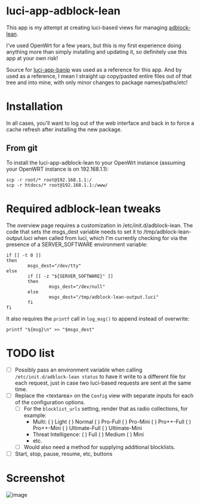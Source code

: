 # luci-app-adblock-lean

This app is my attempt at creating luci-based views for managing [adblock-lean](https://github.com/lynxthecat/adblock-lean).

I've used OpenWrt for a few years, but this is my first experience doing anything more than simply installing and updating it, so definitely use this app at your own risk!

Source for [luci-app-banip](https://github.com/openwrt/luci/tree/openwrt-23.05/applications/luci-app-banip) was used as a reference for this app.  And by used as a reference, I mean I straight up copy/pasted entire files out of that tree and into mine, with only minor changes to package names/paths/etc!

# Installation

In all cases, you'll want to log out of the web interface and back in to force a cache refresh after installing the new package.

## From git

To install the luci-app-adblock-lean to your OpenWrt instance (assuming your OpenWRT instance is on 192.168.1.1):

```
scp -r root/* root@192.168.1.1:/
scp -r htdocs/* root@192.168.1.1:/www/
```

# Required adblock-lean tweaks

The overview page requires a customization in /etc/init.d/adblock-lean.  The code that sets the msgs_dest variable needs to set it to /tmp/adblock-lean-output.luci when called from luci, which I'm currently checking for via the presence of a SERVER_SOFTWARE environment variable:

```
if [[ -t 0 ]]
then
        msgs_dest="/dev/tty"
else
        if [[ -z "${SERVER_SOFTWARE}" ]]
        then
                msgs_dest="/dev/null"
        else
                msgs_dest="/tmp/adblock-lean-output.luci"
        fi
fi
```

It also requires the `printf` call in `log_msg()` to append instead of overwrite:

```
printf "${msg}\n" >> "$msgs_dest"
```

# TODO list

- [ ] Possibly pass an environment variable when calling `/etc/init.d/adblock-lean status` to have it write to a different file for each request, just in case two luci-based requests are sent at the same time.
- [ ] Replace the &lt;textarea&gt; on the `Config` view with separate inputs for each of the configuration options.
  - [ ] For the `blocklist_urls` setting, render that as radio collections, for example:
    - Multi: ( ) Light ( ) Normal ( ) Pro-Full ( ) Pro-Mini ( ) Pro++-Full ( ) Pro++-Mini ( ) Ultimate-Full ( ) Ultimate-Mini
    - Threat Intelligence: ( ) Full ( ) Medium ( ) Mini
    - etc.
  - [ ] Would also need a method for supplying additional blocklists.
- [ ] Start, stop, pause, resume, etc, buttons

# Screenshot

![image](https://github.com/user-attachments/assets/6d42ac1a-fd73-4f4c-b6dc-0ad88a15ca41)

